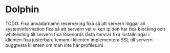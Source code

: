 # Dolphin
TODO:
Fixa anvädarnamn reservering
fixa så att servern loggar all systeminformation
fixa så att servern vet vilken ip den har
fixa blocking och whitelisting till servern
fixa lösenords låsta servrar
fixa inställningar i klienten
fixa justerbara temam i klienten
implementera SSL till servern
buggtesta klienten om man inte har profiles.ini